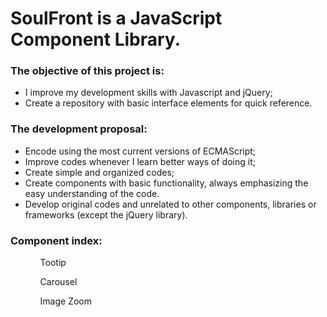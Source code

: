 <h1>SoulFront is a JavaScript Component Library.</h1>

<h3>The objective of this project is:</h3>

- I improve my development skills with Javascript and jQuery;
- Create a repository with basic interface elements for quick reference.

<h3>The development proposal:</h3>

- Encode using the most current versions of ECMAScript;
- Improve codes whenever I learn better ways of doing it;
- Create simple and organized codes;
- Create components with basic functionality, always emphasizing the easy understanding of the code.
- Develop original codes and unrelated to other components, libraries or frameworks (except the jQuery library).

<h3>Component index:</h3>

<ul>
  <ol>Tootip</ol>
  <ol>Carousel</ol>
  <ol>Image Zoom</ol>
</ul>
